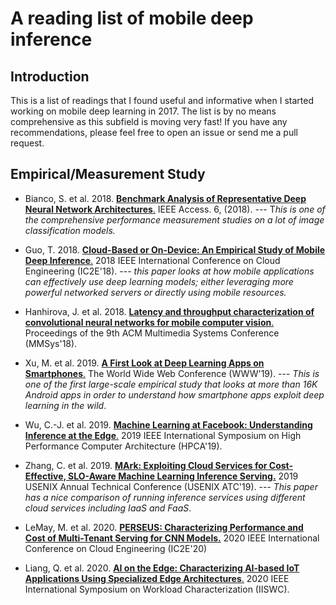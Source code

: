 # A reading list of mobile deep inference

## Introduction

This is a list of readings that I found useful and informative when I started working on mobile deep learning in 2017. The list is by no means comprehensive as this subfield is moving very fast! If you have any recommendations, please feel free to open an issue or send me a pull request.


## Empirical/Measurement Study

- Bianco, S. et al. 2018. [**Benchmark Analysis of Representative Deep Neural Network Architectures**.](https://arxiv.org/abs/1810.00736) IEEE Access. 6, (2018). --- T*his is one of the comprehensive performance measurement studies on a lot of image classification models.*

- Guo, T. 2018. [**Cloud-Based or On-Device: An Empirical Study of Mobile Deep Inference**.](https://arxiv.org/abs/1707.04610) 2018 IEEE International Conference on Cloud Engineering (IC2E'18). --- *this paper looks at how mobile applications can effectively use deep learning models; either leveraging more powerful networked servers or directly using mobile resources.*

- Hanhirova, J. et al. 2018. [**Latency and throughput characterization of convolutional neural networks for mobile computer vision**.](https://arxiv.org/abs/1803.09492) Proceedings of the 9th ACM Multimedia Systems Conference (MMSys'18).

- Xu, M. et al. 2019. [**A First Look at Deep Learning Apps on Smartphones**.](https://arxiv.org/abs/1812.05448) The World Wide Web Conference (WWW'19). --- *This is one of the first large-scale empirical study that looks at more than 16K Android apps in order to understand how smartphone apps exploit deep learning in the wild*.

- Wu, C.-J. et al. 2019. [**Machine Learning at Facebook: Understanding Inference at the Edge**.](https://research.fb.com/wp-content/uploads/2018/12/Machine-Learning-at-Facebook-Understanding-Inference-at-the-Edge.pdf) 2019 IEEE International Symposium on High Performance Computer Architecture (HPCA'19).

- Zhang, C. et al. 2019. [**MArk: Exploiting Cloud Services for Cost-Effective, SLO-Aware Machine Learning Inference Serving.**](https://www.usenix.org/system/files/atc19-zhang-chengliang.pdf) 2019 USENIX Annual Technical Conference (USENIX ATC'19). --- *This paper has a nice comparison of running inference services using different cloud services including IaaS and FaaS*.

- LeMay, M. et al. 2020. [**PERSEUS: Characterizing Performance and Cost of Multi-Tenant Serving for CNN Models.**](https://arxiv.org/abs/1912.02322) 2020 IEEE International Conference on Cloud Engineering (IC2E'20)

- Liang, Q. et al. 2020. [**AI on the Edge: Characterizing AI-based IoT Applications Using Specialized Edge Architectures**.](https://arxiv.org/abs/2003.12488) 2020 IEEE International Symposium on Workload Characterization (IISWC).

